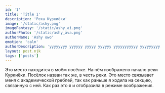 ```yaml
---
id: '1'
title: 'Title 1'
description: 'Река Куркиёки'
image: '/static/ashy.png'
imageFantasy: '/static/ashy_ai.png'
authorPhoto: '/static/ashy_ava.png'
authorName: 'Ashy owo'
emotion: 'calm'
authorDescription: 'уууууууу уууууу ууууу уууууу ууууууууууу ууууууууу ууу'
layout: post.njk
tags: ['posts']
---
```


Это место находится в моём посёлке. На нём изображено начало реки Куркиёки. Посёлок назван так же, в честь реки. Это место связывает меня с академической греблей, так как раньше я ходила на секцию, связанную с ней. Как раз это я и отобразила в режиме воображения.

